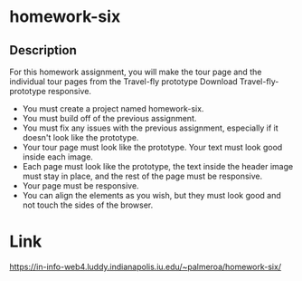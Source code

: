 # homework-six

## Description

For this homework assignment, you will make the tour page and the individual tour pages from the Travel-fly prototype Download Travel-fly-prototype responsive.

- You must create a project named homework-six.
- You must build off of the previous assignment.
- You must fix any issues with the previous assignment, especially if it doesn't look like the prototype.
- Your tour page must look like the prototype. Your text must look good inside each image.
- Each page must look like the prototype, the text inside the header image must stay in place, and the rest of the page must be responsive.
- Your page must be responsive.
- You can align the elements as you wish, but they must look good and not touch the sides of the browser.

# Link

https://in-info-web4.luddy.indianapolis.iu.edu/~palmeroa/homework-six/
